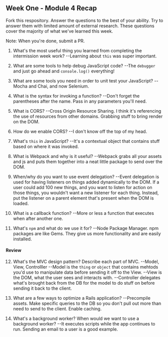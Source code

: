 ## Week One - Module 4 Recap

Fork this respository. Answer the questions to the best of your ability. Try to answer them with limited amount of external research. These questions cover the majority of what we've learned this week. 

Note: When you're done, submit a PR. 

1. What's the most useful thing you learned from completing the intermission week work?
 --Learning about `this` was super important.
 
2. What are some tools to help debug JavaScript code?
 --The `debugger` and just go ahead and `console.log()` everything!
 
3. What are some tools you need in order to unit test your JavaScript?
 --Mocha and Chai, and now Selenium.
 
4. What is the syntax for invoking a function?
 --Don't forget the parentheses after the name. Pass in any parameters you'll need.
 
5. What is CORS?
 --Cross Origin Resource Sharing. I think it's referencing the use of resources from other domains. Grabbing stuff to bring render on the DOM.
 
6. How do we enable CORS?
 --I don't know off the top of my head.
 
7. What's `this` in JavaScript?
 --It's a contextual object that contains stuff based on where it was invoked.
 
8. What is Webpack and why is it useful?
 --Webpack grabs all your assets and js and puts them together into a neat little package to send over the DOM.
 
9. When/why do you want to use event delegation?
 --Event delegation is used for having listeners on things added dynamically to the DOM. If a user could add 100 new things, and you want to listen for action on those things, you wouldn't want a new listener for each thing. Instead, put the listener on a parent element that's present when the DOM is loaded.
 
10. What is a callback function?
 --More or less a function that executes when after another one.
 
11. What's `npm` and what do we use it for?
 --Node Package Manager. npm packages are like Gems. They give us more functionality and are easily installed.
 
#### Review  
12. What's the MVC design pattern? Describe each part of MVC.
 --Model, View, Controlller
  --Model is the `thing` or `object` that contains mehtods you'd use to manipulate data before sending it off to the View.
  --View is the DOM, what the user sees and interacts with.
  --Controller delegates what's brought back from the DB for the model to do stuff on before sending it back to the client.
  
13. What are a few ways to optimize a Rails application?
 --Precompile assets. Make specific queries to the DB so you don't pull out more than need to send to the client. Enable caching.
 
14. What's a background worker? When would we want to use a background worker?
 --It executes scripts while the app continues to run. Sending an email to a user is a good example.
